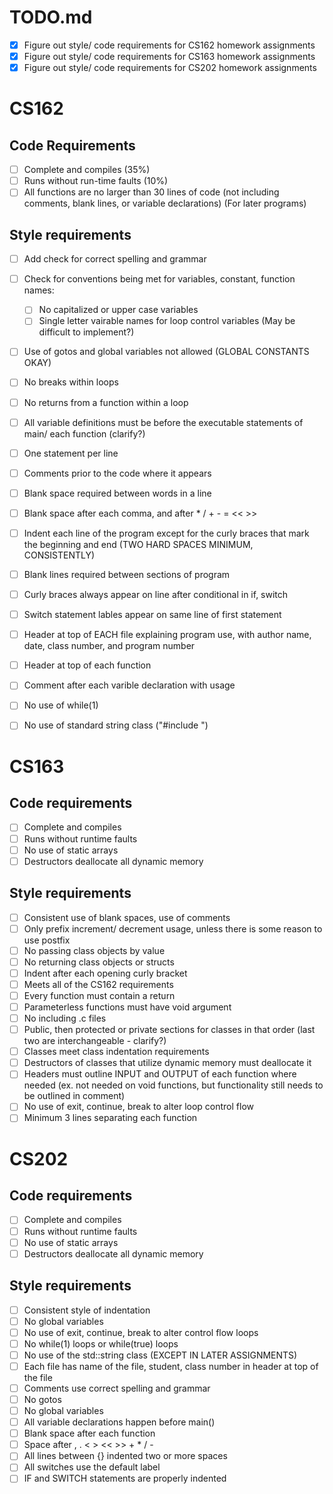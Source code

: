 # TODO.md
- [x] Figure out style/ code requirements for CS162 homework assignments
- [x] Figure out style/ code requirements for CS163 homework assignments
- [x] Figure out style/ code requirements for CS202 homework assignments

# CS162
## Code Requirements
- [ ] Complete and compiles (35%)
- [ ] Runs without run-time faults (10%)
- [ ] All functions are no larger than 30 lines of code (not including comments, blank lines, or variable declarations) (For later programs)
## Style requirements
- [ ] Add check for correct spelling and grammar
- [ ] Check for conventions being met for variables, constant, function names:
	- [ ] No capitalized or upper case variables
	- [ ] Single letter vairable names for loop control variables (May be difficult to implement?)
- [ ] Use of gotos and global variables not allowed (GLOBAL CONSTANTS OKAY)
- [ ] No breaks within loops
- [ ] No returns from a function within a loop
- [ ] All variable definitions must be before the executable statements of main/ each function (clarify?)
- [ ] One statement per line
- [ ] Comments prior to the code where it appears
- [ ] Blank space required between words in a line
- [ ] Blank space after each comma, and after * / + - = << >>
- [ ] Indent each line of the program except for the curly braces that mark the beginning and end (TWO HARD SPACES MINIMUM, CONSISTENTLY)

- [ ] Blank lines required between sections of program
- [ ] Curly braces always appear on line after conditional in if, switch
- [ ] Switch statement lables appear on same line of first statement
- [ ] Header at top of EACH file explaining program use, with author name, date, class number, and program number
- [ ] Header at top of each function
- [ ] Comment after each varible declaration with usage
- [ ] No use of while(1)
- [ ] No use of standard string class ("#include <string>")

# CS163
## Code requirements
- [ ] Complete and compiles
- [ ] Runs without runtime faults
- [ ] No use of static arrays
- [ ] Destructors deallocate all dynamic memory
## Style requirements
- [ ] Consistent use of blank spaces, use of comments
- [ ] Only prefix increment/ decrement usage, unless there is some reason to use postfix
- [ ] No passing class objects by value
- [ ] No returning class objects or structs
- [ ] Indent after each opening curly bracket
- [ ] Meets all of the CS162 requirements
- [ ] Every function must contain a return
- [ ] Parameterless functions must have void argument
- [ ] No including .c files
- [ ] Public, then protected or private sections for classes in that order (last two are interchangeable - clarify?)
- [ ] Classes meet class indentation requirements
- [ ] Destructors of classes that utilize dynamic memory must deallocate it
- [ ] Headers must outline INPUT and OUTPUT of each function where needed (ex. not needed on void functions, but functionality still needs to be outlined in comment)
- [ ] No use of exit, continue, break to alter loop control flow
- [ ] Minimum 3 lines separating each function

# CS202
## Code requirements
- [ ] Complete and compiles
- [ ] Runs without runtime faults
- [ ] No use of static arrays
- [ ] Destructors deallocate all dynamic memory
## Style requirements
- [ ] Consistent style of indentation
- [ ] No global variables
- [ ] No use of exit, continue, break to alter control flow loops
- [ ] No while(1) loops or while(true) loops
- [ ] No use of the std::string class (EXCEPT IN LATER ASSIGNMENTS)
- [ ] Each file has name of the file, student, class number in header at top of the file
- [ ] Comments use correct spelling and grammar
- [ ] No gotos
- [ ] No global variables
- [ ] All variable declarations happen before main()
- [ ] Blank space after each function
- [ ] Space after , . < > << >> + * / -
- [ ] All lines between {} indented two or more spaces
- [ ] All switches use the default label
- [ ] IF and SWITCH statements are properly indented
